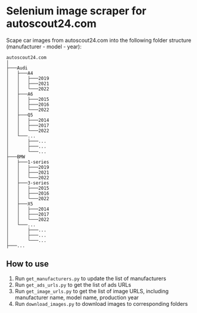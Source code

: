 # Selenium image scraper for autoscout24.com

Scape car images from autoscout24.com into the following folder structure (manufacturer - model - year):

```
autoscout24.com 
│
├───Audi
│   ├───A4
│   │   ├───2019
│   │   ├───2021
│   │   └───2022
│   ├───A6
│   │   ├───2015
│   │   ├───2016
│   │   └───2022
│   ├───Q5
│   │   ├───2014
│   │   ├───2017
│   │   └───2022
│   └───...
│       ├───...
│       ├───...
│       └───...
├───BMW
│   ├───1-series
│   │   ├───2019
│   │   ├───2021
│   │   └───2022
│   ├───3-series
│   │   ├───2015
│   │   ├───2016
│   │   └───2022
│   ├───X5
│   │   ├───2014
│   │   ├───2017
│   │   └───2022
│   └───...
│       ├───...
│       ├───...
│       └───...
├───...  
```

## How to use

1. Run `get_manufacturers.py` to update the list of manufacturers
2. Run `get_ads_urls.py` to get the list of ads URLs
3. Run `get_image_urls.py` to get the list of image URLS, including manufacturer name, model name, production year
4. Run `download_images.py` to download images to corresponding folders